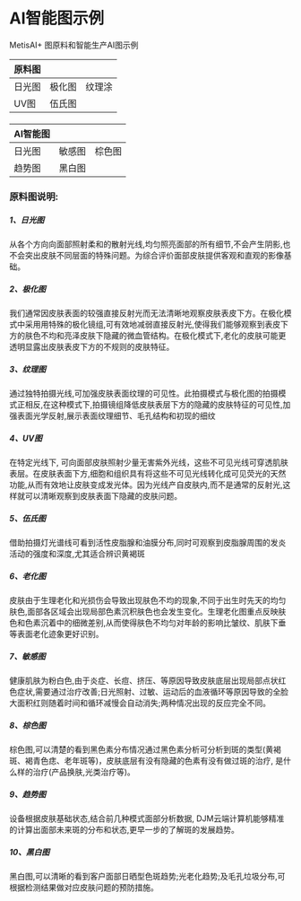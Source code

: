 # AI智能图示例

MetisAI+ 图原料和智能生产AI图示例



| 原料图 |        |        |
| :----- | :----- | :----- |
| 日光图 | 极化图 | 纹理涂 |
| UV图   | 伍氏图 |        |

#### 

| AI智能图 |        |        |
| :------- | :----- | :----- |
| 日光图   | 敏感图 | 棕色图 |
| 趋势图   | 黑白图 |        |

#### 

### 原料图说明:

##### 1、日光图

从各个方向向面部照射柔和的散射光线,均匀照亮面部的所有细节,不会产生阴影,也不会突出皮肤不同层面的特殊问题。为综合评价面部皮肤提供客观和直观的影像基础。

##### 2、极化图

我们通常因皮肤表面的较强直接反射光而无法清晰地观察皮肤表皮下方。在极化模式中采用用特殊的极化镜组,可有效地减弱直接反射光,使得我们能够观察到表皮下方的肤色不均和亮泽皮肤下隐藏的微血管结构。在极化模式下,老化的皮肤可能更透明显露出皮肤表皮下方的不规则的皮肤特征。

##### 3、纹理图

通过独特拍摄光线,可加强皮肤表面纹理的可见性。此拍摄模式与极化图的拍摄模式正相反,在这种模式下,拍摄镜组降低皮肤表层下方的隐藏的皮肤特征的可见性,加强表面光学反射,展示表面纹理细节、毛孔结构和初现的细纹

##### 4、UV图

在特定光线下, 可向面部皮肤照射少量无害紫外光线，这些不可见光线可穿透肌肤表层。在皮肤表面下方,细胞和组织具有将这些不可见光线转化成可见荧光的天然功能,从而有效地让皮肤变成发光体。因为光线产自皮肤内,而不是通常的反射光,这样就可以清晰观察到皮肤表面下隐藏的皮肤问题。

##### 5、伍氏图

借助拍摄灯光谱线可看到活性皮脂腺和油膜分布,同时可观察到皮脂腺周围的发炎活动的强度和深度,尤其适合辨识黄褐斑

##### 6、老化图

皮肤由于生理老化和光损伤会导致出现肤色不均的现象,不同于出生时先天的均匀肤色,面部各区域会出现局部色素沉积肤色也会发生变化。生理老化图重点反映肤色和色素沉着中的细微差别,从而使得肤色不均匀对年龄的影响比皱纹、肌肤下垂等表面老化迹象更好识别。

##### 7、敏感图

健康肌肤为粉白色,由于炎症、长痘、挤压、等原因导致皮肤底层出现局部点状红色症状,需要通过治疗改善;日光照射、过敏、运动后的血液循环等原因导致的全脸大面积红则随着时间和循环减慢会自动消失;两种情况出现的反应完全不同。

##### 8、棕色图

棕色图,可以清楚的看到黑色素分布情况通过黑色素分析可分析到斑的类型(黄褐斑、褐青色痣、老年斑等)，皮肤底层有没有隐藏的色素有没有做过斑的治疗, 是什么样的治疗(产品换肤,光类治疗等)。

##### 9、趋势图

设备根据皮肤基础状态,结合前几种模式面部分析数据, DJM云端计算机能够精准的计算出面部未来斑的分布和状态,更早一步的了解斑的发展趋势。

##### 10、黑白图

黑白图,可以清晰的看到客户面部日晒型色斑趋势;光老化趋势;及毛孔垃圾分布,可根据检测结果做对应皮肤问题的预防措施。

 